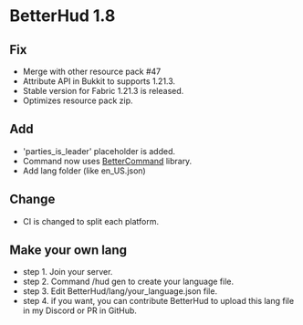 # BetterHud 1.8

## Fix
- Merge with other resource pack #47
- Attribute API in Bukkit to supports 1.21.3.
- Stable version for Fabric 1.21.3 is released.
- Optimizes resource pack zip.

## Add
- 'parties_is_leader' placeholder is added.
- Command now uses [BetterCommand](https://github.com/toxicity188/BetterCommand) library.
- Add lang folder (like en_US.json)

## Change
- CI is changed to split each platform.

## Make your own lang
- step 1. Join your server.
- step 2. Command /hud gen to create your language file.
- step 3. Edit BetterHud/lang/your_language.json file.
- step 4. if you want, you can contribute BetterHud to upload this lang file in my Discord or PR in GitHub.